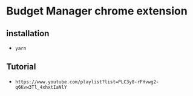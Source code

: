 # Budget Manager chrome extension

## installation

- `yarn`

## Tutorial

- `https://www.youtube.com/playlist?list=PLC3y8-rFHvwg2-q6Kvw3Tl_4xhxtIaNlY`
